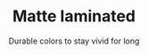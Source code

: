 ---
title: Matte laminated
subtitle: Durable colors to stay vivid for long
product: 
  price: $12
  link: https://chromatone.center/product/op-1/
tags: op-1
---